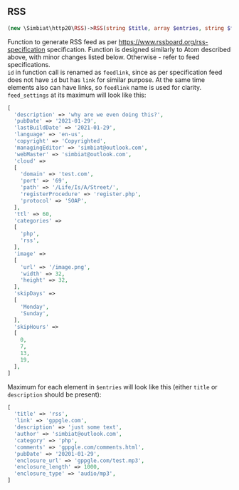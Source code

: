## RSS
```php
(new \Simbiat\http20\RSS)->RSS(string $title, array $entries, string $feedlink = '', array $feed_settings = []);
```
Function to generate RSS feed as per https://www.rssboard.org/rss-specification specification. Function is designed similarly to Atom described above, with minor changes listed below. Otherwise - refer to feed specifications.  
`id` in function call is renamed as `feedlink`, since as per specification feed does not have `id` but has `link` for similar purpose. At the same time elements also can have links, so `feedlink` name is used for clarity.  
`feed_settings` at its maximum will look like this:
```php
[
  'description' => 'why are we even doing this?',
  'pubDate' => '2021-01-29',
  'lastBuildDate' => '2021-01-29',
  'language' => 'en-us',
  'copyright' => 'Copyrighted',
  'managingEditor' => 'simbiat@outlook.com',
  'webMaster' => 'simbiat@outlook.com',
  'cloud' =>
  [
    'domain' => 'test.com',
    'port' => '69',
    'path' => '/Life/Is/A/Street/',
    'registerProcedure' => 'register.php',
    'protocol' => 'SOAP',
  ],
  'ttl' => 60,
  'categories' =>
  [
    'php',
    'rss',
  ],
  'image' =>
  [
    'url' => '/image.png',
    'width' => 32,
    'height' => 32,
  ],
  'skipDays' =>
  [
    'Monday',
    'Sunday',
  ],
  'skipHours' =>
  [
    0,
    7,
    13,
    19,
  ],
]
```
Maximum for each element in `$entries` will look like this (either `title` or `description` should be present):
```php
[
  'title' => 'rss',
  'link' => 'gppgle.com',
  'description' => 'just some text',
  'author' => 'simbiat@outlook.com',
  'category' => 'php',
  'comments' => 'gppgle.com/comments.html',
  'pubDate' => '20201-01-29',
  'enclosure_url' => 'gppgle.com/test.mp3',
  'enclosure_length' => 1000,
  'enclosure_type' => 'audio/mp3',
]
```